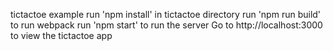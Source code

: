 tictactoe example
run 'npm install' in tictactoe directory
run 'npm run build' to run webpack
run 'npm start' to run the server
Go to http://localhost:3000 to view the tictactoe app